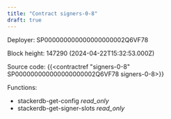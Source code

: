 ```yaml
---
title: "Contract signers-0-8"
draft: true
---
```

Deployer: SP000000000000000000002Q6VF78


 



Block height: 147290 (2024-04-22T15:32:53.000Z)

Source code: {{<contractref "signers-0-8" SP000000000000000000002Q6VF78 signers-0-8>}}

Functions:

* stackerdb-get-config _read_only_
* stackerdb-get-signer-slots _read_only_
